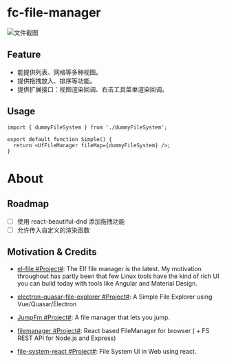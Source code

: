 # fc-file-manager

![文件截图](https://s2.ax1x.com/2020/03/02/32cUbR.md.png)

## Feature

- 能提供列表、网格等多种视图。
- 提供拖拽放入、排序等功能。
- 提供扩展接口：视图渲染回调、右击工具菜单渲染回调。

## Usage

```tsx
import { dummyFileSystem } from './dummyFileSystem';

export default function Simple() {
  return <UfFileManager fileMap={dummyFileSystem} />;
}
```

# About

## Roadmap

- [ ] 使用 react-beautiful-dnd 添加拖拽功能
- [ ] 允许传入自定义的渲染函数

## Motivation & Credits

- [el-file #Project#](https://github.com/mflorence99/el-file): The Elf file manager is the latest. My motivation throughout has partly been that few Linux tools have the kind of rich UI you can build today with tools like Angular and Material Design.

- [electron-quasar-file-explorer #Project#](https://github.com/hawkeye64/electron-quasar-file-explorer): A Simple File Explorer using Vue/Quasar/Electron

- [JumpFm #Project#](https://jumpfm.org/#Builtin%20Super-Powers): A file manager that lets you jump.

- [filemanager #Project#](https://github.com/OpusCapita/filemanager): React based FileManager for browser ( + FS REST API for Node.js and Express)

- [file-system-react #Project#](https://github.com/imshubhamsingh/file-system-react): File System UI in Web using react.
